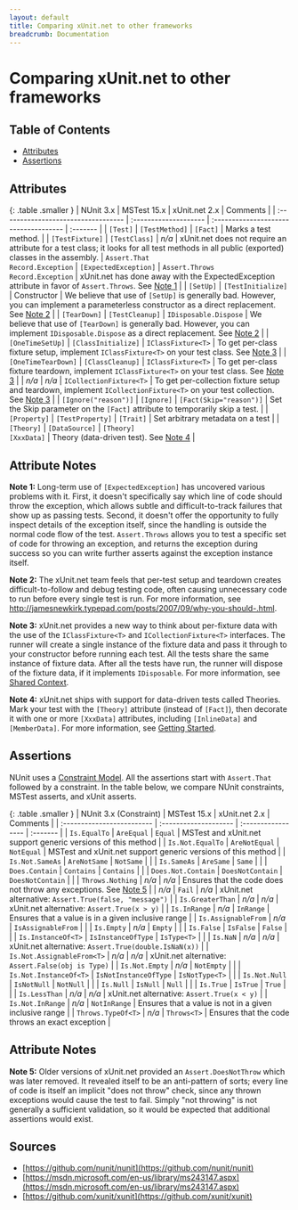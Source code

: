 ```yaml
---
layout: default
title: Comparing xUnit.net to other frameworks
breadcrumb: Documentation
---
```


# Comparing xUnit.net to other frameworks

## Table of Contents
* [Attributes](#attributes)
* [Assertions](#assertions)

## Attributes

{: .table .smaller }
| NUnit 3.x                           | MSTest 15.x           | xUnit.net 2.x                         | Comments |
| :---------------------------------- | :-------------------- | :------------------------------------ | :------- |
| `[Test]`                            | `[TestMethod]`        | `[Fact]`                              | Marks a test method. |
| `[TestFixture]`                     | `[TestClass]`         | *n/a*                                 | xUnit.net does not require an attribute for a test class; it looks for all test methods in all public (exported) classes in the assembly.
| `Assert.That`<br>`Record.Exception` | `[ExpectedException]` | `Assert.Throws`<br>`Record.Exception` | xUnit.net has done away with the ExpectedException attribute in favor of `Assert.Throws`. See [Note 1](#note1) |
| `[SetUp]`                           | `[TestInitialize]`    | Constructor                           | We believe that use of `[SetUp]` is generally bad. However, you can implement a parameterless constructor as a direct replacement. See [Note 2](#note2) |
| `[TearDown]`                        | `[TestCleanup]`       | `IDisposable.Dispose`                 | We believe that use of `[TearDown]` is generally bad. However, you can implement `IDisposable.Dispose` as a direct replacement. See [Note 2](#note2) |
| `[OneTimeSetUp]`                    | `[ClassInitialize]`   | `IClassFixture<T>`                    | To get per-class fixture setup, implement `IClassFixture<T>` on your test class. See [Note 3](#note3) |
| `[OneTimeTearDown]`                 | `[ClassCleanup]`      | `IClassFixture<T>`                    | To get per-class fixture teardown, implement `IClassFixture<T>` on your test class. See [Note 3](#note3) |
| *n/a*                               | *n/a*                 | `ICollectionFixture<T>`               | To get per-collection fixture setup and teardown, implement `ICollectionFixture<T>` on your test collection. See [Note 3](#note3) |
| `[Ignore("reason")]`                | `[Ignore]`            | `[Fact(Skip="reason")]`               | Set the Skip parameter on the `[Fact]` attribute to temporarily skip a test. |
| `[Property]`                        | `[TestProperty]`      | `[Trait]`                             | Set arbitrary metadata on a test |
| `[Theory]`                          | `[DataSource]`        | `[Theory]`<br>`[XxxData]`             | Theory (data-driven test). See [Note 4](#note4) |

## Attribute Notes

<a name="note1"></a>**Note 1:** Long-term use of `[ExpectedException]` has uncovered various problems with it. First, it doesn't specifically say which line of code should throw the exception, which allows subtle and difficult-to-track failures that show up as passing tests. Second, it doesn't offer the opportunity to fully inspect details of the exception itself, since the handling is outside the normal code flow of the test. `Assert.Throws` allows you to test a specific set of code for throwing an exception, and returns the exception during success so you can write further asserts against the exception instance itself.

<a name="note2"></a>**Note 2:** The xUnit.net team feels that per-test setup and teardown creates difficult-to-follow and debug testing code, often causing unnecessary code to run before every single test is run. For more information, see <http://jamesnewkirk.typepad.com/posts/2007/09/why-you-should-.html>.

<a name="note3"></a>**Note 3:** xUnit.net provides a new way to think about per-fixture data with the use of the `IClassFixture<T>` and `ICollectionFixture<T>` interfaces. The runner will create a single instance of the fixture data and pass it through to your constructor before running each test. All the tests share the same instance of fixture data. After all the tests have run, the runner will dispose of the fixture data, if it implements `IDisposable`. For more information, see [Shared Context](shared-context.html).

<a name="note4"></a>**Note 4:** xUnit.net ships with support for data-driven tests called Theories. Mark your test with the `[Theory]` attribute (instead of `[Fact]`), then decorate it with one or more `[XxxData]` attributes, including `[InlineData]` and `[MemberData]`. For more information, see [Getting Started](getting-started-desktop.html).

## Assertions

NUnit uses a [Constraint Model](https://github.com/nunit/docs/wiki/Constraint-Model). All the assertions start with `Assert.That` followed by a constraint. In the table below, we compare NUnit constraints, MSTest asserts, and xUnit asserts.

{: .table .smaller }
| NUnit 3.x (Constraint)      | MSTest 15.x           | xUnit.net 2.x      | Comments |
| :------------------------- | :-------------------- | :----------------- | :------- |
| `Is.EqualTo`               | `AreEqual`            | `Equal`            | MSTest and xUnit.net support generic versions of this method |
| `Is.Not.EqualTo`           | `AreNotEqual`         | `NotEqual`         | MSTest and xUnit.net support generic versions of this method |
| `Is.Not.SameAs`            | `AreNotSame`          | `NotSame`          | |
| `Is.SameAs`                | `AreSame`             | `Same`             | |
| `Does.Contain`             | `Contains`            | `Contains`         | |
| `Does.Not.Contain`         | `DoesNotContain`      | `DoesNotContain`   | |
| `Throws.Nothing`           | *n/a*                 | *n/a*              | Ensures that the code does not throw any exceptions. See [Note 5](#note5) |
| *n/a*                      | `Fail`                | *n/a*              | xUnit.net alternative: `Assert.True(false, "message")` |
| `Is.GreaterThan`           | *n/a*                 | *n/a*              | xUnit.net alternative: `Assert.True(x > y)` |
| `Is.InRange`               | *n/a*                 | `InRange`          | Ensures that a value is in a given inclusive range |
| `Is.AssignableFrom`        | *n/a*                 | `IsAssignableFrom` | |
| `Is.Empty`                 | *n/a*                 | `Empty`            | |
| `Is.False`                 | `IsFalse`             | `False`            | |
| `Is.InstanceOf<T>`         | `IsInstanceOfType`    | `IsType<T>`        | |
| `Is.NaN`                   | *n/a*                 | *n/a*              | xUnit.net alternative: `Assert.True(double.IsNaN(x))` |
| `Is.Not.AssignableFrom<T>` | *n/a*                 | *n/a*              | xUnit.net alternative: `Assert.False(obj is Type)` |
| `Is.Not.Empty`             | *n/a*                 | `NotEmpty`         | |
| `Is.Not.InstanceOf<T>`     | `IsNotInstanceOfType` | `IsNotType<T>`      | |
| `Is.Not.Null`              | `IsNotNull`           | `NotNull`          | |
| `Is.Null`                  | `IsNull`              | `Null`             | |
| `Is.True`                  | `IsTrue`              | `True`             | |
| `Is.LessThan`              | *n/a*                 | *n/a*              | xUnit.net alternative: `Assert.True(x < y)` |
| `Is.Not.InRange`           | *n/a*                 | `NotInRange`       | Ensures that a value is not in a given inclusive range |
| `Throws.TypeOf<T>`         | *n/a*                 | `Throws<T>`         | Ensures that the code throws an exact exception |

## Attribute Notes

<a name="note5"></a>**Note 5:** Older versions of xUnit.net provided an `Assert.DoesNotThrow` which was later removed. It revealed itself to be an anti-pattern of sorts; every line of code is itself an implicit "does not throw" check, since any thrown exceptions would cause the test to fail. Simply "not throwing" is not generally a sufficient validation, so it would be expected that additional assertions would exist.

## Sources

* [https://github.com/nunit/nunit](https://github.com/nunit/nunit)
* [https://msdn.microsoft.com/en-us/library/ms243147.aspx](https://msdn.microsoft.com/en-us/library/ms243147.aspx)
* [https://github.com/xunit/xunit](https://github.com/xunit/xunit)
